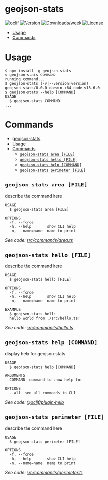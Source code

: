 # geojson-stats

[![oclif](https://img.shields.io/badge/cli-oclif-brightgreen.svg)](https://oclif.io)
[![Version](https://img.shields.io/npm/v/geojson-stats.svg)](https://npmjs.org/package/geojson-stats)
[![Downloads/week](https://img.shields.io/npm/dw/geojson-stats.svg)](https://npmjs.org/package/geojson-stats)
[![License](https://img.shields.io/npm/l/geojson-stats.svg)](https://github.com/alkamin/geojson-stats/blob/master/package.json)

<!-- toc -->

- [Usage](#usage)
- [Commands](#commands)
<!-- tocstop -->

# Usage

<!-- usage -->

```sh-session
$ npm install -g geojson-stats
$ geojson-stats COMMAND
running command...
$ geojson-stats (-v|--version|version)
geojson-stats/0.0.0 darwin-x64 node-v13.6.0
$ geojson-stats --help [COMMAND]
USAGE
  $ geojson-stats COMMAND
...
```

<!-- usagestop -->

# Commands

<!-- commands -->

- [geojson-stats](#geojson-stats)
- [Usage](#usage)
- [Commands](#commands)
  - [`geojson-stats area [FILE]`](#geojson-stats-area-file)
  - [`geojson-stats hello [FILE]`](#geojson-stats-hello-file)
  - [`geojson-stats help [COMMAND]`](#geojson-stats-help-command)
  - [`geojson-stats perimeter [FILE]`](#geojson-stats-perimeter-file)

## `geojson-stats area [FILE]`

describe the command here

```
USAGE
  $ geojson-stats area [FILE]

OPTIONS
  -f, --force
  -h, --help       show CLI help
  -n, --name=name  name to print
```

_See code: [src/commands/area.ts](https://github.com/alkamin/geojson-stats/blob/v0.0.0/src/commands/area.ts)_

## `geojson-stats hello [FILE]`

describe the command here

```
USAGE
  $ geojson-stats hello [FILE]

OPTIONS
  -f, --force
  -h, --help       show CLI help
  -n, --name=name  name to print

EXAMPLE
  $ geojson-stats hello
  hello world from ./src/hello.ts!
```

_See code: [src/commands/hello.ts](https://github.com/alkamin/geojson-stats/blob/v0.0.0/src/commands/hello.ts)_

## `geojson-stats help [COMMAND]`

display help for geojson-stats

```
USAGE
  $ geojson-stats help [COMMAND]

ARGUMENTS
  COMMAND  command to show help for

OPTIONS
  --all  see all commands in CLI
```

_See code: [@oclif/plugin-help](https://github.com/oclif/plugin-help/blob/v3.0.1/src/commands/help.ts)_

## `geojson-stats perimeter [FILE]`

describe the command here

```
USAGE
  $ geojson-stats perimeter [FILE]

OPTIONS
  -f, --force
  -h, --help       show CLI help
  -n, --name=name  name to print
```

_See code: [src/commands/perimeter.ts](https://github.com/alkamin/geojson-stats/blob/v0.0.0/src/commands/perimeter.ts)_

<!-- commandsstop -->

